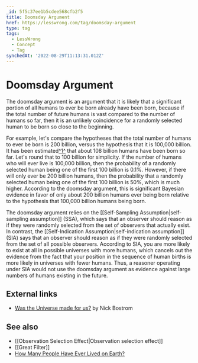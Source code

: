 ```yaml
---
_id: 5f5c37ee1b5cdee568cfb2f5
title: Doomsday Argument
href: https://lesswrong.com/tag/doomsday-argument
type: tag
tags:
  - LessWrong
  - Concept
  - Tag
synchedAt: '2022-08-29T11:13:31.012Z'
---
```

# Doomsday Argument

The doomsday argument is an argument that it is likely that a significant portion of all humans to ever be born already have been born, because if the total number of future humans is vast compared to the number of humans so far, then it is an unlikely coincidence for a randomly selected human to be born so close to the beginning.

For example, let's compare the hypotheses that the total number of humans to ever be born is 200 billion, versus the hypothesis that it is 100,000 billion. It has been estimated[^1^](#fn1) that about 108 billion humans have been born so far. Let's round that to 100 billion for simplicity. If the number of humans who will ever live is 100,000 billion, then the probability of a randomly selected human being one of the first 100 billion is 0.1%. However, if there will only ever be 200 billion humans, then the probability that a randomly selected human being one of the first 100 billion is 50%, which is much higher. According to the doomsday argument, this is significant Bayesian evidence in favor of only about 200 billion humans ever being born relative to the hypothesis that 100,000 billion humans being born.

The doomsday argument relies on the [[Self-Sampling Assumption|self-sampling assumption]] (SSA), which says that an observer should reason as if they were randomly selected from the set of observers that actually exist. In contrast, the [[Self-Indication Assumption|self-indication assumption]] (SIA) says that an observer should reason as if they were randomly selected from the set of all possible observers. According to SIA, you are more likely to exist at all in possible universes with more humans, which cancels out the evidence from the fact that your position in the sequence of human births is more likely in universes with fewer humans. Thus, a reasoner operating under SIA would not use the doomsday argument as evidence against large numbers of humans existing in the future.

## External links

*   [Was the Universe made for us?](http://www.anthropic-principle.com/?q=anthropic_principle/doomsday_argument) by Nick Bostrom

## See also

*   [[Observation Selection Effect|Observation selection effect]]
*   [[Great Filter]]
*   [How Many People Have Ever Lived on Earth?](https://www.prb.org/howmanypeoplehaveeverlivedonearth/)